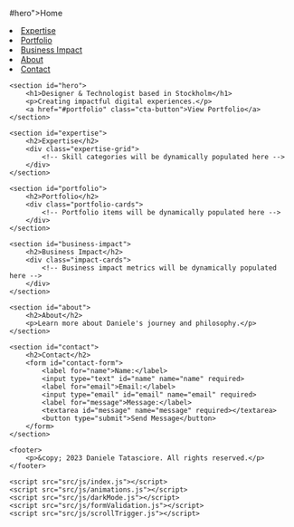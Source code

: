 #hero">Home</a></li>
                <li><a href="#expertise">Expertise</a></li>
                <li><a href="#portfolio">Portfolio</a></li>
                <li><a href="#business-impact">Business Impact</a></li>
                <li><a href="#about">About</a></li>
                <li><a href="#contact">Contact</a></li>
            </ul>
        </nav>
    </header>

    <section id="hero">
        <h1>Designer & Technologist based in Stockholm</h1>
        <p>Creating impactful digital experiences.</p>
        <a href="#portfolio" class="cta-button">View Portfolio</a>
    </section>

    <section id="expertise">
        <h2>Expertise</h2>
        <div class="expertise-grid">
            <!-- Skill categories will be dynamically populated here -->
        </div>
    </section>

    <section id="portfolio">
        <h2>Portfolio</h2>
        <div class="portfolio-cards">
            <!-- Portfolio items will be dynamically populated here -->
        </div>
    </section>

    <section id="business-impact">
        <h2>Business Impact</h2>
        <div class="impact-cards">
            <!-- Business impact metrics will be dynamically populated here -->
        </div>
    </section>

    <section id="about">
        <h2>About</h2>
        <p>Learn more about Daniele's journey and philosophy.</p>
    </section>

    <section id="contact">
        <h2>Contact</h2>
        <form id="contact-form">
            <label for="name">Name:</label>
            <input type="text" id="name" name="name" required>
            <label for="email">Email:</label>
            <input type="email" id="email" name="email" required>
            <label for="message">Message:</label>
            <textarea id="message" name="message" required></textarea>
            <button type="submit">Send Message</button>
        </form>
    </section>

    <footer>
        <p>&copy; 2023 Daniele Tatasciore. All rights reserved.</p>
    </footer>

    <script src="src/js/index.js"></script>
    <script src="src/js/animations.js"></script>
    <script src="src/js/darkMode.js"></script>
    <script src="src/js/formValidation.js"></script>
    <script src="src/js/scrollTrigger.js"></script>
</body>
</html>